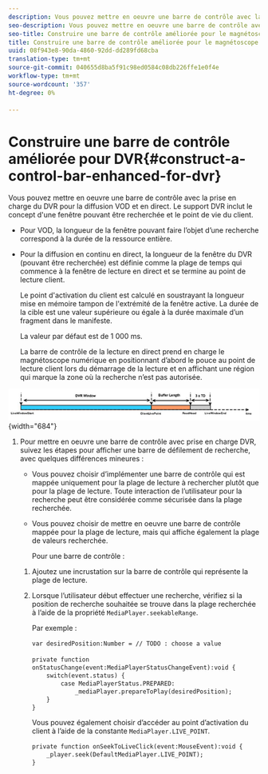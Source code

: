 ```yaml
---
description: Vous pouvez mettre en oeuvre une barre de contrôle avec la prise en charge du DVR pour la diffusion VOD et en direct. Le support DVR inclut le concept d'une fenêtre pouvant être recherchée et le point de vie du client.
seo-description: Vous pouvez mettre en oeuvre une barre de contrôle avec la prise en charge du DVR pour la diffusion VOD et en direct. Le support DVR inclut le concept d'une fenêtre pouvant être recherchée et le point de vie du client.
seo-title: Construire une barre de contrôle améliorée pour le magnétoscope numérique
title: Construire une barre de contrôle améliorée pour le magnétoscope numérique
uuid: 08f943e8-90da-4860-92dd-dd289fd68cba
translation-type: tm+mt
source-git-commit: 040655d8ba5f91c98ed0584c08db226ffe1e0f4e
workflow-type: tm+mt
source-wordcount: '357'
ht-degree: 0%

---
```



# Construire une barre de contrôle améliorée pour DVR{#construct-a-control-bar-enhanced-for-dvr}

Vous pouvez mettre en oeuvre une barre de contrôle avec la prise en charge du DVR pour la diffusion VOD et en direct. Le support DVR inclut le concept d&#39;une fenêtre pouvant être recherchée et le point de vie du client.

* Pour VOD, la longueur de la fenêtre pouvant faire l’objet d’une recherche correspond à la durée de la ressource entière.
* Pour la diffusion en continu en direct, la longueur de la fenêtre du DVR (pouvant être recherchée) est définie comme la plage de temps qui commence à la fenêtre de lecture en direct et se termine au point de lecture client.

   Le point d&#39;activation du client est calculé en soustrayant la longueur mise en mémoire tampon de l&#39;extrémité de la fenêtre active. La durée de la cible est une valeur supérieure ou égale à la durée maximale d’un fragment dans le manifeste.

   La valeur par défaut est de 1 000 ms.

   La barre de contrôle de la lecture en direct prend en charge le magnétoscope numérique en positionnant d’abord le pouce au point de lecture client lors du démarrage de la lecture et en affichant une région qui marque la zone où la recherche n’est pas autorisée.

<!--<a id="fig_37A39A28BA714BA5A2C461357ED5BD41"></a>-->

![](assets/dvr-window.PNG){width=&quot;684&quot;}

1. Pour mettre en oeuvre une barre de contrôle avec prise en charge DVR, suivez les étapes pour afficher une barre de défilement de recherche, avec quelques différences mineures :

   * Vous pouvez choisir d’implémenter une barre de contrôle qui est mappée uniquement pour la plage de lecture à rechercher plutôt que pour la plage de lecture. Toute interaction de l’utilisateur pour la recherche peut être considérée comme sécurisée dans la plage recherchée.
   * Vous pouvez choisir de mettre en oeuvre une barre de contrôle mappée pour la plage de lecture, mais qui affiche également la plage de valeurs recherchée.

      Pour une barre de contrôle :
   1. Ajoutez une incrustation sur la barre de contrôle qui représente la plage de lecture.
   1. Lorsque l’utilisateur début effectuer une recherche, vérifiez si la position de recherche souhaitée se trouve dans la plage recherchée à l’aide de la propriété `MediaPlayer.seekableRange`.

      Par exemple :

      ```
      var desiredPosition:Number = // TODO : choose a value 
      
      private function onStatusChange(event:MediaPlayerStatusChangeEvent):void { 
          switch(event.status) { 
              case MediaPlayerStatus.PREPARED: 
                  _mediaPlayer.prepareToPlay(desiredPosition); 
          } 
      }
      ```

      Vous pouvez également choisir d’accéder au point d’activation du client à l’aide de la constante `MediaPlayer.LIVE_POINT`.

      ```
      private function onSeekToLiveClick(event:MouseEvent):void { 
          _player.seek(DefaultMediaPlayer.LIVE_POINT); 
      }
      ```


